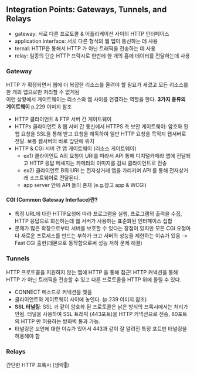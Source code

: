 ## Integration Points: Gateways, Tunnels, and Relays

- gateway: 서로 다른 프로토콜 & 어플리케이션 사이의 HTTP 인터페이스
- application interface: 서로 다른 형식의 웹 앱이 통신하는 데 사용
- ternal: HTTP읕 통해서 HTTP 가 아닌 트래픽을 전송하는 데 사용
- relay: 일종의 단순 HTTP 프락시로 한번에 한 개의 홉에 데이터를 전달하는데 사용

### Gateway

HTTP 가 확장되면서 웹에 더 복잡한 리소스를 올려야 할 필요가 새겼고 모든 리소스를 한 개의 앱으로만 처리할 수 없게됨 <br>
이런 상황에서 게이트웨이는 리소스와 앱 사이를 연결하는 역할을 한다.
**3가지 종류의 게이트웨이**
p.229 이미지 참조

- HTTP 클라이언트 & FTP 서버 간 게이트웨이
- HTTPs 클라이언트 & 웹 서버 간 통신에서 HTTPS 측 보안 게이트웨이:
  암호화 된 웹 요청을 SSL을 통해 받고 요청을 해독하여 일반 HTTP 요청을 목적지 웹서버로 전달. 보통 웹서버의 바로 앞단에 위치
- HTTP & CGI 서버 간 앱 게이트웨이 (리소스 게이트웨이)
  - ex1) 클라이언트 A의 요청이 URI를 따라서 API 통해 디지털카메라 앱에 전달되고 HTTP 응답 메세지는 카메라의 이미지를 감싸 클라이언트로 전송
  - ex2) 클라이언트 B의 URI 는 전자상거래 앱을 가리키며 API 를 통해 전자상거래 소프트웨어로 전달된다.
  - app server 안에 API 들이 존재 (e.g.장고 app & WCGI)

#### CGI (Common Gateway Interface)란?

- 특정 URL에 대한 HTTP요청에 따라 프로그램을 실행, 프로그램의 출력을 수집, HTTP 응답으로 회신하는데 웹 서버가 사용하는 표준화된 인터페이스 집합
- 문제가 많은 확장으로부터 서버를 보호할 수 있다는 장점이 있지만 모든 CGI 요청마다 새로운 프로세스를 만드는 부하가 크고 서버의 성능을 제한하는 이슈가 있음 -> Fast CGI 출현(데몬으로 동작함으로써 성능 저하 문제 해결)

### Tunnels

HTTP 프로토콜을 지원하지 않는 앱에 HTTP 을 통해 접근! HTTP 커넥션을 통해 HTTP 가 아닌 트래픽을 전송할 수 있고 다른 프로토콜을 HTTP 위에 올릴 수 있다.

- CONNECT 메소드로 커넥션을 맺음
- 클라이언트와 게이트웨이 사이에 놓인다. (p.239 이미지 참조)
- **SSL 터널링**: SSL 과 같이 암호화 된 프로토콜은 낡은 방식의 프록시에서는 처리가 안됨. 터널을 사용하여 SSL 트래픽 (443포트)을 HTTP 커넥션으로 전송, 80포트의 HTTP 만 허용하는 방화벽 통과 가능.
- 터널링은 보안에 대한 이슈가 있어서 443과 같이 잘 알려진 특정 포트만 터널링을 허용해야 함

### Relays

간단한 HTTP 프록시
(생략🤪)
